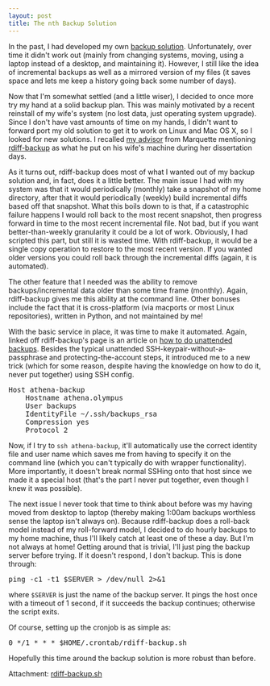 ```yaml
--- 
layout: post
title: The nth Backup Solution
---
```

In the past, I had developed my own <a href="http://www.beyond-syntax.com/2007/10/automatic-backups-using-cron-and-tar/">backup solution</a>. Unfortunately, over time it didn't work out (mainly from changing systems, moving, using a laptop instead of a desktop, and maintaining it). However, I still like the idea of incremental backups as well as a mirrored version of my files (it saves space and lets me keep a history going back some number of days).

<!--more-->Now that I'm somewhat settled (and a little wiser), I decided to once more try my hand at a solid backup plan. This was mainly motivated by a recent reinstall of my wife's system (no lost data, just operating system upgrade). Since I don't have vast amounts of time on my hands, I didn't want to forward port my old solution to get it to work on Linux and Mac OS X, so I looked for new solutions. I recalled <a href="http://www.mscs.mu.edu/~brylow/">my advisor</a> from Marquette mentioning <a href="http://rdiff-backup.nongnu.org/">rdiff-backup</a> as what he put on his wife's machine during her dissertation days.

As it turns out, rdiff-backup does most of what I wanted out of my backup solution and, in fact, does it a little better. The main issue I had with my system was that it would periodically (monthly) take a snapshot of my home directory, after that it would periodically (weekly) build incremental diffs based off that snapshot. What this boils down to is that, if a catastrophic failure happens I would roll back to the most recent snapshot, then progress forward in time to the most recent incremental file. Not bad, but if you want better-than-weekly granularity it could be a lot of work. Obviously, I had scripted this part, but still it is wasted time. With rdiff-backup, it would be a single copy operation to restore to the most recent version. If you wanted older versions you could roll back through the incremental diffs (again, it is automated).

The other feature that I needed was the ability to remove backups/incremental data older than some time frame (monthly). Again, rdiff-backup gives me this ability at the command line. Other bonuses include the fact that it is cross-platform (via macports or most Linux repositories), written in Python, and not maintained by me!

With the basic service in place, it was time to make it automated. Again, linked off rdiff-backup's page is an article on <a href="http://arctic.org/~dean/rdiff-backup/unattended.html">how to do unattended backups</a>. Besides the typical unattended SSH-keypair-without-a-passphrase and protecting-the-account steps, it introduced me to a new trick (which for some reason, despite having the knowledge on how to do it, never put together) using SSH config.
<pre>Host athena-backup
	Hostname athena.olympus
	User backups
	IdentityFile ~/.ssh/backups_rsa
	Compression yes
	Protocol 2</pre>
Now, if I try to <code>ssh athena-backup</code>, it'll automatically use the correct identity file and user name which saves me from having to specify it on the command line (which you can't typically do with wrapper functionality). More importantly, it doesn't break normal SSHing onto that host since we made it a special host (that's the part I never put together, even though I knew it was possible).

The next issue I never took that time to think about before was my having moved from desktop to laptop (thereby making 1:00am backups worthless sense the laptop isn't always on). Because rdiff-backup does a roll-back model instead of my roll-forward model, I decided to do hourly backups to my home machine, thus I'll likely catch at least one of these a day. But I'm not always at home! Getting around that is trivial, I'll just ping the backup server before trying. If it doesn't respond, I don't backup.  This is done through:
<pre>ping -c1 -t1 $SERVER &gt; /dev/null 2&gt;&amp;1</pre>
where <code>$SERVER</code> is just the name of the backup server. It pings the host once with a timeout of 1 second, if it succeeds the backup continues; otherwise the script exits.

Of course, setting up the cronjob is as simple as:
<pre>0 */1 * * * $HOME/.crontab/rdiff-backup.sh</pre>
Hopefully this time around the backup solution is more robust than before.

Attachment: <a href="http://dev.beyond-syntax.com/scripts/rdiff-backup.sh">rdiff-backup.sh</a>
